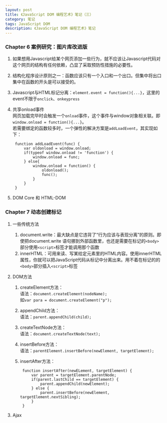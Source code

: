 ```yaml
---
layout: post
title: 《JavaScript DOM 编程艺术》笔记（三）
category: 笔记
tags: JavaScript DOM
description: 《JavaScript DOM 编程艺术》笔记
---
```


### Chapter 6 案例研究：图片库改进版

1. 如果想用Javascript给某个网页添加一些行为，就不应该让Javascript代码对这个网页的结构有任何依赖，凸显了采取预防性措施的必要性。
2. 结构化程序设计原则之一：函数应该只有一个入口和一个出口。但集中将出口集中在函数的开头是可以接受的。
3. Javascript与HTML标记分离：`element.event = function(){...}`，这里的event不限于`onclick`、`onkeypress`
4. 共享onload事件  
	网页加载完毕时会触发一个`onload`事件，这个事件与window对象相关联。即`window.onload = function(){...}`。  
	若需要绑定的函数较多时，一个弹性的解决方案是`addLoadEvent`，其实现如下：  
	
		function addLoadEvent(func) {  
			var oldonload = window.onload;
			if(typeof window.onload != 'function') {  
				window.onload = func;  
			} else{
				window.onload = function() {
					oldonload();
					func();
				}
			}
		}  
5. DOM Core 和 HTML-DOM
			
### Chapter 7 动态创建标记

1. 一些传统方法
	1. document.write：最大缺点是它违背了“行为应该与表现分离”的原则。即使把document.write
	语句挪到外部函数里，也还是需要在标记的`<body>`部分使用`<script>`标签才能调用那个函数
	2. innerHTML：可用来读、写某给定元素里的HTML内容。使用innerHTML属性，你就可以把JavaScript代码从标记中分离出来。用不着在标记的的`<body>`部分插入`<script>`标签
	
2. DOM方法
	1. createElement方法：  
		语法：`document.createElement(nodeName);`  
		如`var para = document.createElement("p");`
	2. appendChild方法：  
		语法：`parent.appendChild(child);`
	3. createTextNode方法：  
		语法：`document.createTextNode(text);`
	4. insertBefore方法：  
		语法：`parentElement.insertBefore(newElement, targetElement);`
	5. insertAfter方法：  
			
			function insertAfter(newELement, targetElement) {
				var parent = targetElement.parentNode;
				if(parent.lastChild == targetElement) {
					parent.appendChild(newElement);
				} else {
					parent.insertBefore(newElement, targetElement.nextSibling);
				}
			}

3. Ajax